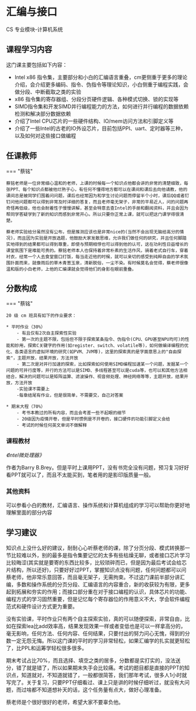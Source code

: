 # 汇编与接口
<div class="badges">
<span class="badge cs-badge">CS 专业模块-计算机系统</span>
</div>

## 课程学习内容

这门课主要包括如下内容：

* Intel x86 指令集，主要部分和小白的汇编语言重叠，cm更侧重于更多的理论介绍，会介绍更多编码、指令、伪指令等理论知识，小白侧重于编程实践，会做分段、中断截取之类的实验
* x86 指令集的寄存器组、分段分页硬件逻辑、各种模式切换、锁的实现等
* SIMD指令集和开发SIMD并行编程能力的方法，如何进行并行编程的数据依赖检测和解决部分数据依赖
* 介绍了Intel CPU芯片的一些硬件结构、IO/mem访问方法和引脚定义等
* 介绍了一些Intel的古老的IO外设芯片，目前包括PPI、uart、定时器等三种，以及如何对这些接口做编程

## 任课教师

=== "蔡铭"

    蔡铭老师是一位非常细心温和的老师，上课的时候每一个知识点他都会讲的非常的清楚细致，每张PPT、每个知识点都被他烂熟于心，有任何不懂得地方都可以在课间和课后去向他请教，他的课间总是被同学们围着问问题，课后也经常因为和学生讨论问题而停留半个小时，课后QQ或者钉钉问他问题都可以得到非常及时详细的答复，而且老师毫无架子，非常的平易近人，问的问题再奇怪再低级，他也会耐着性子慢慢讲解，甚至会特意去查Intel的手册和翻阅资料，并且会因为帮同学答疑学到了新的知识而感到非常开心。所以只要你正常上课，就可以把这门课学得很清楚。

    蔡老师实验给分虽然没有公布，但是推测应该也是非常nice的(当然不会出现无脑给高分的情况)，而且因为实验是开放选题，他鼓励大家发散思维，允许我们做任何的研究，并且任何脚踏实地得到的结果都可以得到尊重，即使与预期相悖也可以得到他的认可，这在功利性日益增长的课堂氛围下是难能可贵的。蔡铭老师本人也保持着非常朴素的生活作风，骑着老式自行车，穿着衬衣，经常一个人去食堂窗口打饭，每当走近他的时候，就可以亲切的感受到纯粹自由的学术氛围扑面而来，就像雨后的草木青葱玉泉，清新脱俗，一尘不染。有时候莫名会觉得，蔡老师很像温和版的小白老师，上他的汇编课就会觉得他们的身影在眼前重叠。
    
## 分数构成

=== "蔡铭"

    20 级 cm 班具有如下的作业要求：

    * 平时作业（30%）
        - 有且仅有2次自主探索性实验
        - 第一次的主题不限，包括但不限于探索某条指令、伪指令(CPU、GPU甚至NPU均可)的性能和妙用，探索C关键字的作用(如register、switch、volatile等)，如何做编译编程的优化、各类语言的虚拟环境的研究(如PVM、JVM等)，这里的探索真的是字面意思上的"自由探索"，主题开放，结果开放，方法开放
        - 第二次是对并行加速的探索，比如探索如何使用SIMD编程加速某一个问题，发掘某一个问题的可并行度等，并行的方法可以是SIMD、多线程甚至可以是cuda等，也可以和其他方法相结合，解决的问题可以是矩阵运算、滤波操作、视音频处理、神经网络等等，主题开放，结果开放，方法开放
        -实验课不需要上
        -每章结尾有作业，但是很简单，不需要交，自己对答案

    * 期末大程（70%）
        - 考书本教过的所有内容，而且会考差一些不起眼的细节
        - 20级因为疫情开卷，但是平时惯例是不开卷的，接口硬件的功能引脚定义会给
        - 考试的时候任何英文单词不做解释

### 课程教材

*《Intel微处理器》*

作者为Barry B.Brey。但是平时上课用PPT，没有书完全没有问题，预习复习好好看PPT就可以了，而且不太能买到，笔者用的是影印版质量一般。

### 其他资料

可以参看小白的教材，汇编语言、操作系统和计算机组成的学习可以帮助你更好地理解里面的部分内容

## 学习建议

知识点上没什么好的建议，耐耐心心听蔡老师的课，除了分页分段、模式转换那一节比较难以外，别的最多是指令集要记忆的太多有些枯燥无聊，或者接口芯片学习比较晦涩(其实就是要寄的东西比较多，比较琐碎而已，但是因为最后考试会给芯片结构，所以还好)，只要好好过PPT，掌握知识点没有问题，任何问题都可以问蔡老师，他非常乐意回答，而且毫无架子，无需拘束。不过这门课前半部分讲汇编，多数和操作系统的分页分段、汇编语言的内容重合，新的收获较为有限，更多起到拓展和夯实的作用；而接口部分重在对于接口编程的认识，具体芯片的功能、编程方式的学习固然重要，但是记忆每个寄存器位的作用意义不大，学会软件编程范式和硬件设计方式更为重要。

没有实验课，平时作业只有两个自主探索实验，真的可以随便探索，非常自由，比如在探索lea比add效率高，结果发现效果一样或者变低也是可以一样拿高分的，毫无影响，任何方法、任何内容、任何结果，只要付出的努力问心无愧，得到的分数一定无怨无悔。所以这门课的平时的学习非常轻松，如果汇编学的扎实就更轻松了，比PPL和运筹学轻松很多很多。

期末考试占比70%，而且选择、填空之类的居多，分数都是实打实的，没法送分，错了就是错了，所以如果期末失手会比较痛。考试的题目都是直接的PPT的知识点，知道就对，不知道就错了，一般都很简答，我们那年考试，很多人1小时就写完了。关于复习，只要PPT仔细看过、课上只是讲的时候仔细听过，就没有大问题，而过啥都不知道想补天的话，这个任务量有点大，做好心理准备。

蔡老师是个很好很好的老师，希望大家不要辜负他。